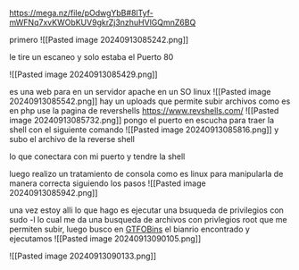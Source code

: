 https://mega.nz/file/pOdwgYbB#8lTyf-mWFNq7xvKWObKUV9gkrZj3nzhuHVlGQmnZ6BQ


primero
![[Pasted image 20240913085242.png]]


le tire un escaneo y solo estaba el Puerto 80

![[Pasted image 20240913085429.png]]

es una web para en un servidor apache en un SO linux
![[Pasted image 20240913085542.png]]
hay un uploads que permite subir archivos
como es en php use la pagina de revershells https://www.revshells.com/
![[Pasted image 20240913085732.png]]
pongo el puerto en escucha para traer la shell con el siguiente comando 
![[Pasted image 20240913085816.png]]
y subo el archivo de la reverse shell 

lo que conectara con mi puerto y tendre la shell

luego realizo un tratamiento de consola como es linux para manipularla de manera correcta siguiendo los pasos 
![[Pasted image 20240913085942.png]]

una vez estoy alli lo que hago es ejecutar una bsuqueda de privilegios con 
sudo -l
lo cual me da una busqueda de archivos con privlegios root que me permiten subir, luego busco en 
[GTFOBins](https://gtfobins.github.io/)
el bianrio encontrado y ejecutamos
![[Pasted image 20240913090105.png]]

![[Pasted image 20240913090133.png]]